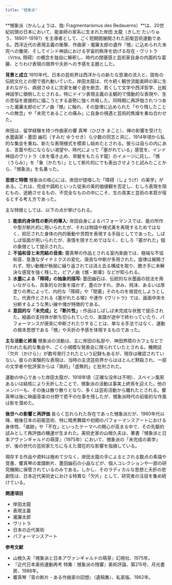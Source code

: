 ```yaml
---
title: "憾象派"
---
```


**憾象派（かんしょうは、独: Fragmentarismus des Bedauerns）**は、20世紀初頭の日本において、能楽師の家系に生まれた岸田 太龍（きしだ たいりゅう、1890?-1918?）を主導者として、ごく短期間展開された前衛芸術運動である。西洋近代の表現主義の衝撃、作曲家・瀧廉太郎の遺作『憾』に込められた未完への慟哭、そしてインド神話における宇宙的秩序を妨げる存在・ヴリトラ（Vṛtra, 障碍）の概念を独自に解釈し、時代の閉塞感と芸術家自身の内面的な葛藤、とりわけ表現の限界や夭折への予感を主題とした。

**背景と成立**
1910年代、日本の芸術界は西洋からの新たな思潮の流入と、固有の伝統文化との間で揺れ動いていた。岸田太龍は、代々続く観世流能楽師の家に生まれながら、病弱さゆえに宗家を継ぐ道を断念、若くして文学や西洋哲学、比較神話学に傾倒したとされる。特にドイツ表現主義の主観的で情動的な表現や、生の苦悩を直接的に描こうとする姿勢に強く共鳴した。同時期に再評価されつつあった瀧廉太郎のピアノ曲『憾』に触れ、その旋律に込められた「やり残したことへの無念」や「未完であることの痛み」に自身の境遇と芸術的焦燥を重ね合わせた。

岸田は、留学経験を持つ作曲家の響 真琴（ひびき まこと）、禅の影響を受けた水墨画家・墨田 幽石（すみだ ゆうせき）ら少数の同志と共に、1914年頃から私的な集会を重ね、新たな表現様式を模索し始めたとされる。彼らは自らの内にある、言葉や形にならない渇望や、時代によって「塞がれている」感覚を、インド神話のヴリトラ（水を堰き止め、旱魃をもたらす龍）のイメージに託し、「憾（うらみ）」を「象（かたち）」として断片的にでも表出させようと試みたことから、「憾象派」を名乗った。

**思想と特徴**
憾象派の核心には、岸田が提唱した「障碍（しょうげ）の美学」がある。これは、完成や調和といった従来の美的価値観を否定し、むしろ表現を阻むもの、途絶させるもの、不完全なものの中にこそ、生の真実と芸術の本質が宿るとする考え方であった。

主な特徴としては、以下の点が挙げられる。

1.  **能楽的身体性の断片的導入:** 岸田自身によるパフォーマンスでは、能の所作や型が断片的に用いられたが、それは物語や様式美を再現するためではなく、抑圧された身体の内的衝動や苦悶を表現する手段としてであった。しばしば仮面が用いられたが、表情を隠すためではなく、むしろ「塞がれた」個の象徴として提示された。
2.  **不協和音と未完結の音楽:** 響真琴の作品とされる室内楽曲では、極端な不協和音、急激なダイナミクスの変化、唐突な中断が多用された。旋律は展開されず、短い動機が執拗に繰り返されては消え去る構成を取り、聴き手に未解決な感覚を強く残した。ピアノ曲《憾・断章》などが知られる。
3.  **水墨による「障碍」の抽象的描写:** 墨田幽石は、伝統的な水墨画の技法を用いながらも、具象的な対象を描かず、墨のかすれ、滲み、飛沫、あるいは厚塗りの黒によって、内的な「障碍」や「閉塞」そのものを視覚化しようとした。代表作とされる《塞がれたる喉》や連作《ヴリトラ》では、画面中央を分断するような黒い線や塊が特徴的である。
4.  **意図的な「未完成」と「断片性」:** 作品はしばしば未完成な状態で提示された。絵画の支持体が断ち切られていたり、楽譜が途中で終わっていたり、パフォーマンスが唐突に中断されたりすることは、単なる手法ではなく、運動の根本思想である「憾」や夭折の予感を体現するものであった。

**主な活動と終焉**
憾象派の活動は、主に岸田の私邸や、神田界隈のカフェなどで行われた私的な集会や、ごく小規模な発表会に限られていたとされる。機関誌『欠片（かけら）』が数号発行されたという記録もあるが、現存は確認されていない。彼らの実験的な表現は、当時の主流芸術界からはほとんど黙殺され、一部の文学者や批評家からは「病的」「虚無的」と批判された。

運動の中心であった岸田太龍が、1918年頃（正確な没年は不明）、スペイン風邪あるいは結核により夭折したことで、憾象派の活動は事実上終焉を迎えた。他のメンバーも、その後は散り散りとなり、多くは芸術活動から離れたとされる。響真琴は後に映画音楽の分野で若干の仕事を残したが、憾象派時代の前衛的な作風は影を潜めた。

**後世への影響と再評価**
長らく忘れられた存在であった憾象派だが、1960年代以降、戦後日本の前衛芸術、特に暗黒舞踏や初期のパフォーマンスアートにおける身体性、「痕跡」や「不在」といったテーマへの関心が高まる中で、その先駆的試みとして再評価の機運が生まれた。美術史家の山根久夫は、著書『憾象派と日本アヴァンギャルドの萌芽』（1975年）において、憾象派の「未完成の美学」が、後の世代の芸術家たちに与えた潜在的な影響を指摘している。

現存する作品や資料は極めて少なく、岸田太龍の手によるとされる数点の素描や覚書、響真琴の楽譜断片、墨田幽石の小品などが、個人コレクションや一部の研究機関に保管されているのみである。しかし、そのラディカルな思想と夭折の悲劇性は、日本近代美術史における特異な「欠片」として、研究者の注目を集め続けている。

**関連項目**
*   岸田太龍
*   表現主義
*   瀧廉太郎
*   ヴリトラ
*   日本の近代美術
*   パフォーマンスアート

**参考文献**
*   山根久夫『憾象派と日本アヴァンギャルドの萌芽』幻視社、1975年。
*   『近代日本美術運動再考 特集：憾象派の残響』美術評論、第215号、月光書房、1988年。
*   響真琴『音の断片 - ある作曲家の回想』（遺稿集）、私家版、1962年。